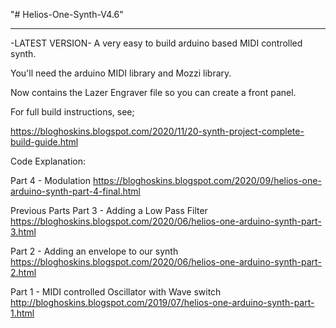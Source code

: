"# Helios-One-Synth-V4.6" 

**********************************************************************

-LATEST VERSION- A very easy to build arduino based MIDI controlled synth.

You'll need the arduino MIDI library and Mozzi library.

Now contains the Lazer Engraver file so you can create a front panel.

For full build instructions, see;

https://bloghoskins.blogspot.com/2020/11/20-synth-project-complete-build-guide.html


Code Explanation:

Part 4 - Modulation
https://bloghoskins.blogspot.com/2020/09/helios-one-arduino-synth-part-4-final.html

Previous Parts
Part 3 - Adding a Low Pass Filter
https://bloghoskins.blogspot.com/2020/06/helios-one-arduino-synth-part-3.html

Part 2 - Adding an envelope to our synth
https://bloghoskins.blogspot.com/2020/06/helios-one-arduino-synth-part-2.html

Part 1 - MIDI controlled Oscillator with Wave switch
http://bloghoskins.blogspot.com/2019/07/helios-one-arduino-synth-part-1.html


